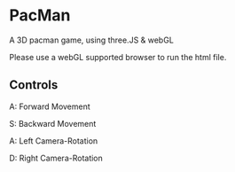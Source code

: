 # PacMan
A 3D pacman game, using three.JS &amp; webGL

Please use a webGL supported browser to run the html file.
## Controls
A: Forward Movement

S: Backward Movement

A: Left Camera-Rotation

D: Right Camera-Rotation

